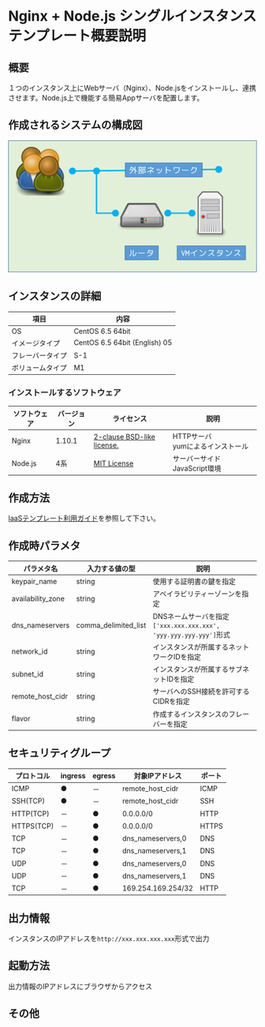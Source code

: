# Nginx + Node.js シングルインスタンス テンプレート概要説明

## 概要

１つのインスタンス上にWebサーバ（Nginx）、Node.jsをインストールし、連携させます。Node.js上で機能する簡易Appサーバを配置します。

## 作成されるシステムの構成図

![構成図](images/diag_single.png)

## インスタンスの詳細

|項目|内容|
|---|---|
|OS|CentOS 6.5 64bit|
|イメージタイプ|CentOS 6.5 64bit (English) 05|
|フレーバータイプ|S-1|
|ボリュームタイプ|M1|

### インストールするソフトウェア

|ソフトウェア|バージョン|ライセンス|説明|
|---|---|---|---|
|Nginx|1.10.1|[2-clause BSD-like license.](http://nginx.org/LICENSE)|HTTPサーバ<br>yumによるインストール|
|Node.js|4系|[MIT License](https://opensource.org/licenses/mit-license.php)|サーバーサイドJavaScript環境|

## 作成方法

[IaaSテンプレート利用ガイド](../usage.md)を参照して下さい。

## 作成時パラメタ

|パラメタ名|入力する値の型|説明|
|---|---|---|
|keypair_name|string|使用する証明書の鍵を指定|
|availability_zone|string|アベイラビリティーゾーンを指定|
|dns_nameservers|comma_delimited_list|DNSネームサーバを指定<br>`['xxx.xxx.xxx.xxx', 'yyy.yyy.yyy.yyy']`形式|
|network_id|string|インスタンスが所属するネットワークIDを指定|
|subnet_id|string|インスタンスが所属するサブネットIDを指定|
|remote_host_cidr|string|サーバへのSSH接続を許可するCIDRを指定|
|flavor|string|作成するインスタンスのフレーバーを指定|

## セキュリティグループ

|プロトコル|ingress|egress|対象IPアドレス|ポート|
|---|---|---|---|---|
|ICMP      |●|－|remote_host_cidr  |ICMP |
|SSH(TCP)  |●|－|remote_host_cidr  |SSH  |
|HTTP(TCP) |－|●|0.0.0.0/0         |HTTP |
|HTTPS(TCP)|－|●|0.0.0.0/0         |HTTPS|
|TCP       |－|●|dns_nameservers,0 |DNS  |
|TCP       |－|●|dns_nameservers,1 |DNS  |
|UDP       |－|●|dns_nameservers,0 |DNS  |
|UDP       |－|●|dns_nameservers,1 |DNS  |
|TCP       |－|●|169.254.169.254/32|HTTP |

## 出力情報

インスタンスのIPアドレスを`http://xxx.xxx.xxx.xxx`形式で出力

## 起動方法

出力情報のIPアドレスにブラウザからアクセス

## その他

